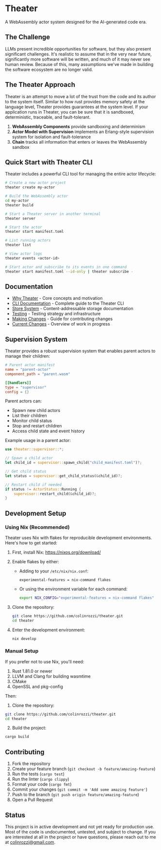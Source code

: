 # Theater

A WebAssembly actor system designed for the AI-generated code era.

## The Challenge

LLMs present incredible opportunities for software, but they also present significant challenges. It's realistic to assume that in the very near future, significantly more software will be written, and much of it may never see human review. Because of this, many assumptions we've made in building the software ecosystem are no longer valid.

## The Theater Approach

Theater is an attempt to move a lot of the trust from the code and its author to the system itself. Similar to how rust provides memory safety at the language level, Theater provides guarantees at the system level. If your application runs in Theater, you can be sure that it is sandboxed, deterministic, traceable, and fault-tolerant.

1. **WebAssembly Components** provide sandboxing and determinism
2. **Actor Model with Supervision** implements an Erlang-style supervision system for isolation and fault-tolerance
3. **Chain** tracks all information that enters or leaves the WebAssembly sandbox

## Quick Start with Theater CLI

Theater includes a powerful CLI tool for managing the entire actor lifecycle:

```bash
# Create a new actor project
theater create my-actor

# Build the WebAssembly actor
cd my-actor
theater build

# Start a Theater server in another terminal
theater server

# Start the actor
theater start manifest.toml

# List running actors
theater list

# View actor logs
theater events <actor-id>

# Start actor and subscribe to its events in one command
theater start manifest.toml --id-only | theater subscribe -
```

## Documentation

- [Why Theater](docs/why-theater.md) - Core concepts and motivation
- [CLI Documentation](docs/cli.md) - Complete guide to the Theater CLI
- [Store System](docs/store/README.md) - Content-addressable storage documentation
- [Testing](book/docs/testing.md) - Testing strategy and infrastructure
- [Making Changes](docs/making-changes.md) - Guide for contributing changes
- [Current Changes](/changes/in-progress.md) - Overview of work in progress

## Supervision System

Theater provides a robust supervision system that enables parent actors to manage their children:

```toml
# Parent actor manifest
name = "parent-actor"
component_path = "parent.wasm"

[[handlers]]
type = "supervisor"
config = {}
```

Parent actors can:
- Spawn new child actors
- List their children
- Monitor child status
- Stop and restart children
- Access child state and event history

Example usage in a parent actor:

```rust
use theater::supervisor::*;

// Spawn a child actor
let child_id = supervisor::spawn_child("child_manifest.toml")?;

// Get child status
let status = supervisor::get_child_status(&child_id)?;

// Restart child if needed
if status != ActorStatus::Running {
    supervisor::restart_child(&child_id)?;
}
```

## Development Setup

### Using Nix (Recommended)

Theater uses Nix with flakes for reproducible development environments. Here's how to get started:

1. First, install Nix:
https://nixos.org/download/

2. Enable flakes by either:
   - Adding to your `/etc/nix/nix.conf`:
     ```
     experimental-features = nix-command flakes
     ```
   - Or using the environment variable for each command:
     ```bash
     export NIX_CONFIG="experimental-features = nix-command flakes"
     ```

3. Clone the repository:
   ```bash
   git clone https://github.com/colinrozzi/theater.git
   cd theater
   ```

4. Enter the development environment:
   ```bash
   nix develop
   ```

### Manual Setup

If you prefer not to use Nix, you'll need:

1. Rust 1.81.0 or newer
2. LLVM and Clang for building wasmtime
3. CMake
4. OpenSSL and pkg-config

Then:

1. Clone the repository:
```bash
git clone https://github.com/colinrozzi/theater.git
cd theater
```

2. Build the project:
```bash
cargo build
```

## Contributing

1. Fork the repository
2. Create your feature branch (`git checkout -b feature/amazing-feature`)
3. Run the tests (`cargo test`)
4. Run the linter (`cargo clippy`)
5. Format your code (`cargo fmt`)
6. Commit your changes (`git commit -m 'Add some amazing feature'`)
7. Push to the branch (`git push origin feature/amazing-feature`)
8. Open a Pull Request

## Status

This project is in active development and not yet ready for production use. Most of the code is undocumented, untested, and subject to change. If you are interested at all in the project or have questions, please reach out to me at colinrozzi@gmail.com.
